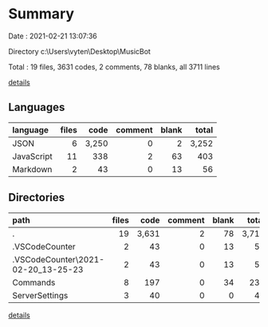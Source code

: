 # Summary

Date : 2021-02-21 13:07:36

Directory c:\Users\vyten\Desktop\MusicBot

Total : 19 files,  3631 codes, 2 comments, 78 blanks, all 3711 lines

[details](details.md)

## Languages
| language | files | code | comment | blank | total |
| :--- | ---: | ---: | ---: | ---: | ---: |
| JSON | 6 | 3,250 | 0 | 2 | 3,252 |
| JavaScript | 11 | 338 | 2 | 63 | 403 |
| Markdown | 2 | 43 | 0 | 13 | 56 |

## Directories
| path | files | code | comment | blank | total |
| :--- | ---: | ---: | ---: | ---: | ---: |
| . | 19 | 3,631 | 2 | 78 | 3,711 |
| .VSCodeCounter | 2 | 43 | 0 | 13 | 56 |
| .VSCodeCounter\2021-02-20_13-25-23 | 2 | 43 | 0 | 13 | 56 |
| Commands | 8 | 197 | 0 | 34 | 231 |
| ServerSettings | 3 | 40 | 0 | 0 | 40 |

[details](details.md)